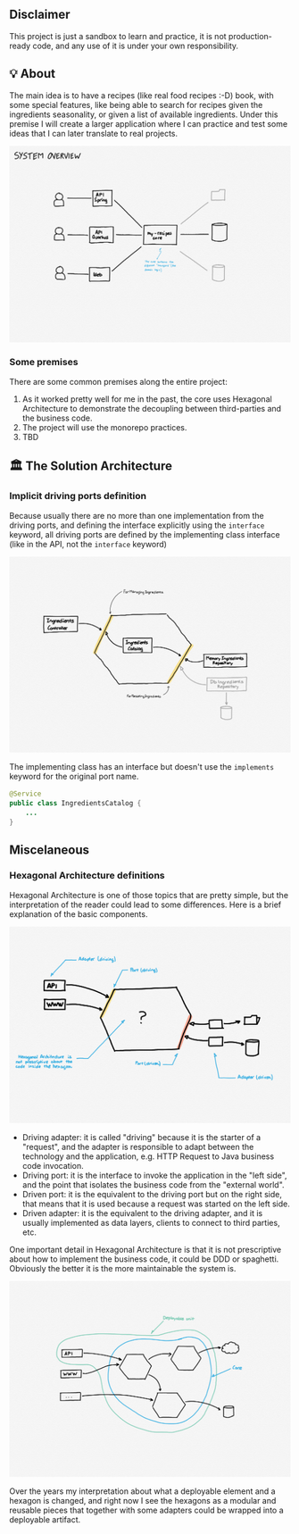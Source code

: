 ## Disclaimer

This project is just a sandbox to learn and practice, it is not production-ready code, and any use of it is under your own responsibility.

## :bulb: About

The main idea is to have a recipes (like real food recipes :-D) book, with some special features, like being able to search for recipes given the ingredients seasonality, or given a list of available ingredients. Under this premise I will create a larger application where I can practice and test some ideas that I can later translate to real projects.

![General architecture diagram](./docs/assets/general-diagram.png)

### Some premises

There are some common premises along the entire project:

1. As it worked pretty well for me in the past, the core uses Hexagonal Architecture to demonstrate the decoupling between third-parties and the business code.
2. The project will use the monorepo practices.
3. TBD

## :classical_building: The Solution Architecture

### Implicit driving ports definition

Because usually there are no more than one implementation from the driving ports, and defining the interface explicitly using the `interface` keyword, all driving ports are defined by the implementing class interface (like in the API, not the `interface` keyword)

![For managing ingredients port diagram](docs/assets/for-managing-ingredients-port.png)

The implementing class has an interface but doesn't use the `implements` keyword for the original port name.

```java
@Service
public class IngredientsCatalog {
    ...
}
```

## Miscelaneous

### Hexagonal Architecture definitions

Hexagonal Architecture is one of those topics that are pretty simple, but the interpretation of the reader could lead to some differences. Here is a brief explanation of the basic components.

![Hexagonal Architecture definitions](./docs/assets/hexagonal-architecture-definitions.png)

* Driving adapter: it is called "driving" because it is the starter of a "request", and the adapter is responsible to adapt between the technology and the application, e.g. HTTP Request to Java business code invocation.
* Driving port: it is the interface to invoke the application in the "left side", and the point that isolates the business code from the "external world".
* Driven port: it is the equivalent to the driving port but on the right side, that means that it is used because a request was started on the left side.
* Driven adapter: it is the equivalent to the driving adapter, and it is usually implemented as data layers, clients to connect to third parties, etc.

One important detail in Hexagonal Architecture is that it is not prescriptive about how to implement the business code, it could be DDD or spaghetti. Obviously the better it is the more maintainable the system is.

![Hexagonal Architecture composition](./docs/assets/hexagonal-architecture-composition.png)

Over the years my interpretation about what a deployable element and a hexagon is changed, and right now I see the hexagons as a modular and reusable pieces that together with some adapters could be wrapped into a deployable artifact.
